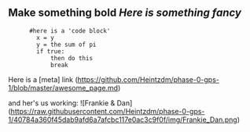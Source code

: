 **Make something bold**
*Here is something fancy*
---------------------------
```
      #here is a 'code block'
        x = y
        y = the sum of pi
        if true:
            then do this
            break
```
Here is a [meta] link (https://github.com/Heintzdm/phase-0-gps-1/blob/master/awesome_page.md)

and her's us working: ![Frankie & Dan] (https://raw.githubusercontent.com/Heintzdm/phase-0-gps-1/40784a360f45dab9afd6a7afcbc117e0ac3c9f0f/img/Frankie_Dan.png)